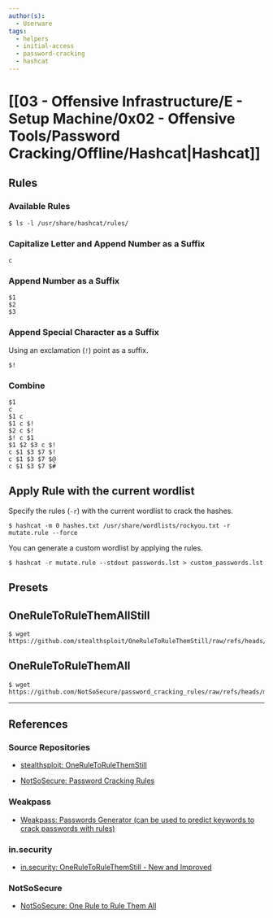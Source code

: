 ```yaml
---
author(s):
  - Userware
tags:
  - helpers
  - initial-access
  - password-cracking
  - hashcat
---
```

# [[03 - Offensive Infrastructure/E - Setup Machine/0x02 - Offensive Tools/Password Cracking/Offline/Hashcat|Hashcat]]

## Rules

### Available Rules

```
$ ls -l /usr/share/hashcat/rules/
```

### Capitalize Letter and Append Number as a Suffix

```
c
```

### Append Number as a Suffix

```
$1
$2
$3
```

### Append Special Character as a Suffix

Using an exclamation (`!`) point as a suffix.

```
$!
```

### Combine

```
$1
c
$1 c
$1 c $!
$2 c $!
$! c $1
$1 $2 $3 c $!
c $1 $3 $7 $!
c $1 $3 $7 $@
c $1 $3 $7 $#
```

## Apply Rule with the current wordlist

Specify the rules (`-r`) with the current wordlist to crack the hashes.

```
$ hashcat -m 0 hashes.txt /usr/share/wordlists/rockyou.txt -r mutate.rule --force
```

You can generate a custom wordlist by applying the rules.

```
$ hashcat -r mutate.rule --stdout passwords.lst > custom_passwords.lst
```

## Presets

## OneRuleToRuleThemAllStill

```
$ wget https://github.com/stealthsploit/OneRuleToRuleThemStill/raw/refs/heads/main/OneRuleToRuleThemStill.rule
```

## OneRuleToRuleThemAll

```
$ wget https://github.com/NotSoSecure/password_cracking_rules/raw/refs/heads/master/OneRuleToRuleThemAll.rule
```

---
## References

### Source Repositories

- [stealthsploit: OneRuleToRuleThemStill](https://github.com/stealthsploit/OneRuleToRuleThemStill)

- [NotSoSecure: Password Cracking Rules](https://github.com/NotSoSecure/password_cracking_rules)

### Weakpass

- [Weakpass: Passwords Generator (can be used to predict keywords to crack passwords with rules)](https://weakpass.com/tools/passgen)

### in.security

- [in.security: OneRuleToRuleThemStill - New and Improved](https://in.security/2023/01/10/oneruletorulethemstill-new-and-improved/)

### NotSoSecure

- [NotSoSecure: One Rule to Rule Them All](https://notsosecure.com/one-rule-to-rule-them-all)